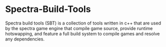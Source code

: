 # Spectra-Build-Tools
Spectra build tools (SBT) is a collection of tools written in c++ that are used by the spectra game engine that compile game source, provide runtime hotswapping, and feature a full build system to compile games and resolve any dependencies.
